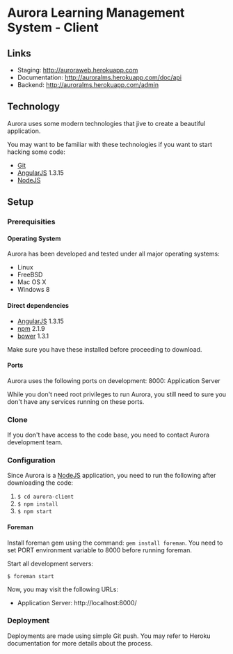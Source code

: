 # Aurora Learning Management System - Client

## Links
* Staging: http://auroraweb.herokuapp.com
* Documentation: http://auroralms.herokuapp.com/doc/api
* Backend: http://auroralms.herokuapp.com/admin

## Technology
Aurora uses some modern technologies that jive to create a beautiful application.

You may want to be familiar with these technologies if you want to start hacking some code:

* [Git](http://git-scm.org)
* [AngularJS](https://angularjs.org/) 1.3.15
* [NodeJS](https://nodejs.org/)

## Setup
### Prerequisities
#### Operating System
Aurora has been developed and tested under all major operating systems:

  * Linux
  * FreeBSD
  * Mac OS X
  * Windows 8

#### Direct dependencies
  * [AngularJS](https://angularjs.org/) 1.3.15
  * [npm](https://npmjs.org/) 2.1.9
  * [bower](https://bower.io/) 1.3.1

Make sure you have these installed before proceeding to download.

#### Ports
Aurora uses the following ports on development:
8000: Application Server

While you don't need root privileges to run Aurora, you still need to sure you don't have any services running on these ports.

### Clone
If you don't have access to the code base, you need to contact Aurora development team.

### Configuration
Since Aurora is a [NodeJS](http://nodejs.org) application, you need to run the following after downloading the code:

  1. `$ cd aurora-client`
  2. `$ npm install`
  3. `$ npm start`

#### Foreman
Install foreman gem using the command: `gem install foreman`.
You need to set PORT environment variable to 8000 before running foreman.

Start all development servers:

`$ foreman start`

Now, you may visit the following URLs:

* Application Server: http://localhost:8000/

### Deployment
Deployments are made using simple Git push. You may refer to Heroku documentation for more details about the process.